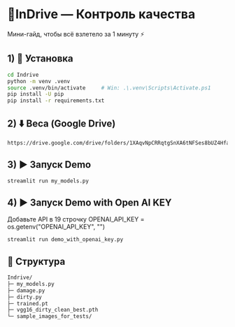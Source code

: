 # 🚕InDrive — Контроль качества

Мини-гайд, чтобы всё взлетело за 1 минуту ⚡️

## 1) 🧰 Установка
```bash
cd Indrive
python -m venv .venv
source .venv/bin/activate     # Win: .\.venv\Scripts\Activate.ps1
pip install -U pip
pip install -r requirements.txt
```
## 2) ⬇️ Веса (Google Drive)
```bash
https://drive.google.com/drive/folders/1XAqvNpCRRqtgSnXA6tNFSes8bUZ4Hfad
```
## 3) ▶️ Запуск Demo 
```bash
streamlit run my_models.py
```

## 4) ▶️ Запуск Demo with Open AI KEY 
Добавьте API в 19 строчку
OPENAI_API_KEY = os.getenv("OPENAI_API_KEY", "")

```bash
streamlit run demo_with_openai_key.py
```

## 📁 Структура
```bash
Indrive/
├─ my_models.py
├─ damage.py
├─ dirty.py
├─ trained.pt
├─ vgg16_dirty_clean_best.pth
└─ sample_images_for_tests/
```

